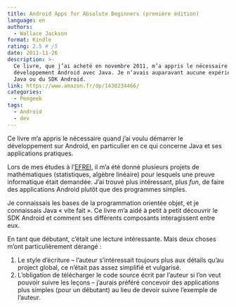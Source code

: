 ```yaml
---
title: Android Apps for Absolute Beginners (première édition)
language: en
authors:
  - Wallace Jackson
format: Kindle
rating: 2.5 # /5
date: 2011-11-26
description: >-
  Ce livre, que j’ai acheté en novembre 2011, m’a appris le nécessaire sur le
  développement Android avec Java. Je n’avais auparavant aucune expérience de
  Java ou du SDK Android.
link: https://www.amazon.fr/dp/1430234466/
categories:
  - Pengeek
tags:
  - Android
  - dev
---
```


Ce livre m’a appris le nécessaire quand j’ai voulu démarrer le développement sur
Android, en particulier en ce qui concerne Java et ses applications pratiques.

Lors de mes études à l’[EFREI](https://en.wikipedia.org/wiki/EFREI), il m’a été
donné plusieurs projets de mathématiques (statistiques, algèbre linéaire) pour
lesquels une preuve informatique était demandée. J’ai trouvé plus intéressant,
plus _fun_, de faire des applications Android plutôt que des programmes simples.

Je connaissais les bases de la programmation orientée objet, et je connaissais
Java « vite fait ».
Ce livre m’a aidé à petit à petit découvrir le SDK Android et comment ses
différents composants interagissent entre eux.

En tant que débutant, c’était une lecture intéressante. Mais deux choses m’ont
particulièrement dérangé :

1. Le style d’écriture – l’auteur s’intéressait toujours plus aux détails qu’au
   project global, ce n’était pas assez simplifié et vulgarisé.
2. L’obligation de télécharger le code source écrit par l’auteur si l’on veut
   pouvoir suivre les leçons – j’aurais préféré concevoir des applications plus
   simples (pour un débutant) au lieu de devoir suivre l’exemple de l’auteur.